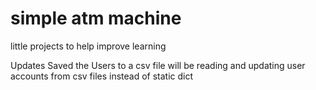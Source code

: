 # simple atm machine
little projects to help improve learning

Updates 
Saved the Users to a csv file 
will be reading and updating user accounts from csv files instead of static dict

